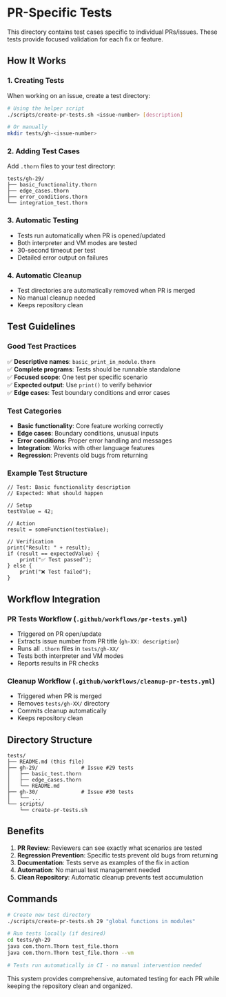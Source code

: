 # PR-Specific Tests

This directory contains test cases specific to individual PRs/issues. These tests provide focused validation for each fix or feature.

## How It Works

### 1. Creating Tests
When working on an issue, create a test directory:
```bash
# Using the helper script
./scripts/create-pr-tests.sh <issue-number> [description]

# Or manually
mkdir tests/gh-<issue-number>
```

### 2. Adding Test Cases
Add `.thorn` files to your test directory:
```
tests/gh-29/
├── basic_functionality.thorn
├── edge_cases.thorn
├── error_conditions.thorn
└── integration_test.thorn
```

### 3. Automatic Testing
- Tests run automatically when PR is opened/updated
- Both interpreter and VM modes are tested
- 30-second timeout per test
- Detailed error output on failures

### 4. Automatic Cleanup
- Test directories are automatically removed when PR is merged
- No manual cleanup needed
- Keeps repository clean

## Test Guidelines

### Good Test Practices
✅ **Descriptive names**: `basic_print_in_module.thorn`  
✅ **Complete programs**: Tests should be runnable standalone  
✅ **Focused scope**: One test per specific scenario  
✅ **Expected output**: Use `print()` to verify behavior  
✅ **Edge cases**: Test boundary conditions and error cases  

### Test Categories
- **Basic functionality**: Core feature working correctly
- **Edge cases**: Boundary conditions, unusual inputs
- **Error conditions**: Proper error handling and messages
- **Integration**: Works with other language features
- **Regression**: Prevents old bugs from returning

### Example Test Structure
```thorn
// Test: Basic functionality description
// Expected: What should happen

// Setup
testValue = 42;

// Action
result = someFunction(testValue);

// Verification
print("Result: " + result);
if (result == expectedValue) {
    print("✅ Test passed");
} else {
    print("❌ Test failed");
}
```

## Workflow Integration

### PR Tests Workflow (`.github/workflows/pr-tests.yml`)
- Triggered on PR open/update
- Extracts issue number from PR title (`gh-XX: description`)
- Runs all `.thorn` files in `tests/gh-XX/`
- Tests both interpreter and VM modes
- Reports results in PR checks

### Cleanup Workflow (`.github/workflows/cleanup-pr-tests.yml`)
- Triggered when PR is merged
- Removes `tests/gh-XX/` directory
- Commits cleanup automatically
- Keeps repository clean

## Directory Structure

```
tests/
├── README.md (this file)
├── gh-29/              # Issue #29 tests
│   ├── basic_test.thorn
│   ├── edge_cases.thorn
│   └── README.md
├── gh-30/              # Issue #30 tests
│   └── ...
└── scripts/
    └── create-pr-tests.sh
```

## Benefits

1. **PR Review**: Reviewers can see exactly what scenarios are tested
2. **Regression Prevention**: Specific tests prevent old bugs from returning
3. **Documentation**: Tests serve as examples of the fix in action
4. **Automation**: No manual test management needed
5. **Clean Repository**: Automatic cleanup prevents test accumulation

## Commands

```bash
# Create new test directory
./scripts/create-pr-tests.sh 29 "global functions in modules"

# Run tests locally (if desired)
cd tests/gh-29
java com.thorn.Thorn test_file.thorn
java com.thorn.Thorn test_file.thorn --vm

# Tests run automatically in CI - no manual intervention needed
```

This system provides comprehensive, automated testing for each PR while keeping the repository clean and organized.